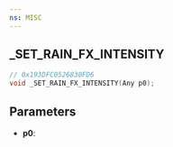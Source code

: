 ```yaml
---
ns: MISC
---
```

## _SET_RAIN_FX_INTENSITY

```c
// 0x193DFC0526830FD6
void _SET_RAIN_FX_INTENSITY(Any p0);
```

## Parameters
* **p0**:
